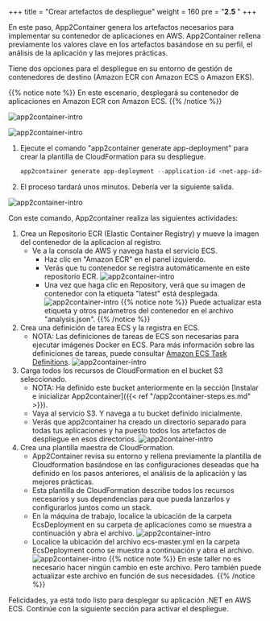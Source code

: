 +++
title = "Crear artefactos de despliegue"
weight = 160
pre = "<b>2.5 </b>"
+++

En este paso, App2Container genera los artefactos necesarios para implementar su contenedor de aplicaciones en AWS. App2Container rellena previamente los valores clave en los artefactos basándose en su perfil, el análisis de la aplicación y las mejores prácticas.

Tiene dos opciones para el despliegue en su entorno de gestión de contenedores de destino (Amazon ECR con Amazon ECS o Amazon EKS).

{{% notice note %}}
En este escenario, desplegará su contenedor de aplicaciones en Amazon ECR con Amazon ECS.
{{% /notice %}}  

![app2container-intro](/create-deployment-artifacts/create-deployment-overview.png)

![app2container-intro](/create-deployment-artifacts/net-generate-6.png)

1. Ejecute el comando "app2container generate app-deployment" para crear la plantilla de CloudFormation para su despliegue.

    ```powershell
    app2container generate app-deployment --application-id <net-app-id>
    ```

2. El proceso tardará unos minutos. Debería ver la siguiente salida.

![app2container-intro](/create-deployment-artifacts/net-generate-1.png)

 Con este comando, App2container realiza las siguientes actividades:

1. Crea un Repositorio ECR (Elastic Container Registry) y mueve la imagen del contenedor de la aplicacion al registro.
   - Ve a la consola de AWS y navega hasta el servicio ECS.
     - Haz clic en "Amazon ECR" en el panel izquierdo.
     - Verás que tu contenedor se registra automáticamente en este repositorio ECR.
     ![app2container-intro](/create-deployment-artifacts/net-generate-2.png)
     - Una vez que haga clic en Repository, verá que su imagen de contenedor con la etiqueta "latest" está desplegada.
     ![app2container-intro](/create-deployment-artifacts/net-generate-3.png)
{{% notice note %}}
Puede actualizar esta etiqueta y otros parámetros del contenedor en el archivo "analysis.json".
{{% /notice %}}  
2. Crea una definición de tarea ECS y la registra en ECS.
    - NOTA: Las definiciones de tareas de ECS son necesarias para ejecutar imágenes Docker en ECS. Para más información sobre las definiciones de tareas, puede consultar <a href="https://docs.aws.amazon.com/AmazonECS/latest/developerguide/task_definitions.html" target="_blank">Amazon ECS Task Definitions</a>.
    ![app2container-intro](/create-deployment-artifacts/net-generate-4.png)
3. Carga todos los recursos de CloudFormation en el bucket S3 seleccionado.
    - NOTA: Ha definido este bucket anteriormente en la sección [Instalar e inicializar App2container]({{< ref "/app2container-steps.es.md" >}}).
    - Vaya al servicio S3. Y navega a tu bucket definido inicialmente.
    - Verás que app2container ha creado un directorio separado para todas tus aplicaciones y ha puesto todos los artefactos de despliegue en esos directorios.
    ![app2container-intro](/create-deployment-artifacts/net-generate-7.png)
4. Crea una plantilla maestra de CloudFormation.
    - App2Container revisa su entorno y rellena previamente la plantilla de Cloudformation basándose en las configuraciones deseadas que ha definido en los pasos anteriores, el análisis de la aplicación y las mejores prácticas.
    - Esta plantilla de CloudFormation describe todos los recursos necesarios y sus dependencias para que pueda lanzarlos y configurarlos juntos como un stack.
    - En la máquina de trabajo, localice la ubicación de la carpeta EcsDeployment en su carpeta de aplicaciones como se muestra a continuación y abra el archivo.
    ![app2container-intro](/create-deployment-artifacts/net-generate-5.png)
    - Localice la ubicación del archivo ecs-master.yml en la carpeta EcsDeployment como se muestra a continuación y abra el archivo.
![app2container-intro](/create-deployment-artifacts/net-generate-6.png)
   {{% notice note %}}
En este taller no es necesario hacer ningún cambio en este archivo. Pero también puede actualizar este archivo en función de sus necesidades.
  {{% /notice %}}  

Felicidades, ya está todo listo para desplegar su aplicación .NET en AWS ECS. Continúe con la siguiente sección para activar el despliegue.
